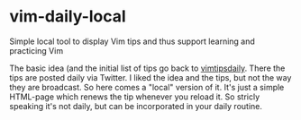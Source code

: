 # vim-daily-local
Simple local tool to display Vim tips and thus support learning and practicing Vim

The basic idea (and the initial list of tips go back to [vimtipsdaily](https://github.com/forkmantis/vimtipsdaily). There the tips are posted daily via Twitter. I liked the idea and the tips, but not the way they are broadcast. So here comes a "local" version of it. It's just a simple HTML-page which renews the tip whenever you reload it. So stricly speaking it's not daily, but can be incorporated in your daily routine.
